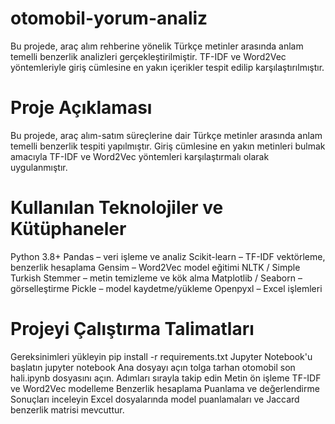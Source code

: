 # otomobil-yorum-analiz
Bu projede, araç alım rehberine yönelik Türkçe metinler arasında anlam temelli benzerlik analizleri gerçekleştirilmiştir. TF-IDF ve Word2Vec yöntemleriyle giriş cümlesine en yakın içerikler tespit edilip karşılaştırılmıştır.

# Proje Açıklaması
Bu projede, araç alım-satım süreçlerine dair Türkçe metinler arasında anlam temelli benzerlik tespiti yapılmıştır. Giriş cümlesine en yakın metinleri bulmak amacıyla TF-IDF ve Word2Vec yöntemleri karşılaştırmalı olarak uygulanmıştır.

# Kullanılan Teknolojiler ve Kütüphaneler
Python 3.8+
Pandas – veri işleme ve analiz
Scikit-learn – TF-IDF vektörleme, benzerlik hesaplama
Gensim – Word2Vec model eğitimi
NLTK / Simple Turkish Stemmer – metin temizleme ve kök alma
Matplotlib / Seaborn – görselleştirme
Pickle – model kaydetme/yükleme
Openpyxl – Excel işlemleri

# Projeyi Çalıştırma Talimatları
Gereksinimleri yükleyin
pip install -r requirements.txt
Jupyter Notebook'u başlatın
jupyter notebook
Ana dosyayı açın
tolga tarhan otomobil son hali.ipynb dosyasını açın.
Adımları sırayla takip edin
Metin ön işleme
TF-IDF ve Word2Vec modelleme
Benzerlik hesaplama
Puanlama ve değerlendirme
Sonuçları inceleyin
Excel dosyalarında model puanlamaları ve Jaccard benzerlik matrisi mevcuttur.
